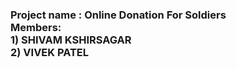 <h3>Project name : Online Donation For Soldiers<br>
  Members: <br>
  1) SHIVAM KSHIRSAGAR<br>
  2) VIVEK PATEL<br>
  </h3>
